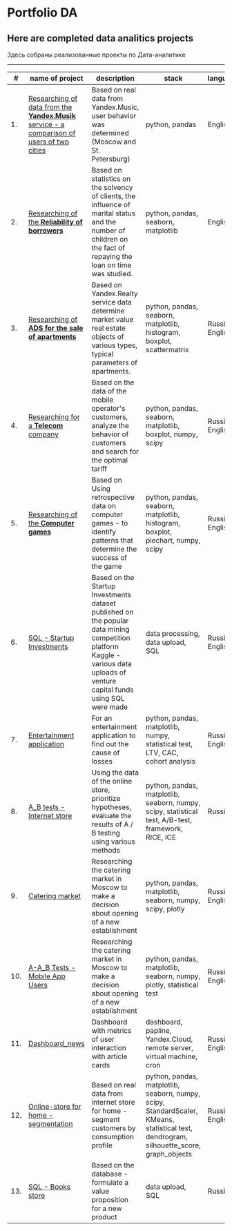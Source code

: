 # Portfolio DA
## Here are completed data analitics projects 

Здесь собраны реализованные проекты по Дата-аналитике
___
| #| name of project| description| stack| language|
|---|---------------|------------|------|---------|
| 1.| [Researching of data from the **Yandex.Musik**  service - a comparison of users of two cities](https://github.com/MilkaKaplan/Portfolio/blob/research-data-analysis/Yandex.Musik/Music.ipynb)| Based on real data from Yandex.Music, user behavior was determined (Moscow and St. Petersburg)| python, pandas| English|
| 2.| [Researching of the **Reliability of borrowers**](https://github.com/MilkaKaplan/Portfolio/blob/research-data-analysis/Reliability%20of%20borrowers/Analysis%20of%20borrowers%20reliability.ipynb)| Based on statistics on the solvency of clients, the influence of marital status and the number of children on the fact of repaying the loan on time was studied.| python, pandas, seaborn, matplotlib| English|
| 3.| [Researching of **ADS for the sale of apartments**](https://github.com/MilkaKaplan/Portfolio/blob/research-data-analysis/ADS%20for%20the%20sale%20of%20apartments/Research_of_ads_for_the_sale_of_apartments.ipynb)| Based on Yandex.Realty service data determine market value real estate objects of various types, typical parameters of apartments.| python, pandas, seaborn, matplotlib,  histogram, boxplot, scattermatrix| Russian, English| 
| 4.| [Researching for a **Telecom** company](https://github.com/MilkaKaplan/Portfolio/blob/research-data-analysis/Telecom/Telecom.ipynb)| Based on the data of the mobile operator's customers, analyze the behavior of customers and search for the optimal tariff| python, pandas, seaborn, matplotlib,  boxplot, numpy, scipy| Russian, English|
| 5.| [Researching of the **Computer games**](https://github.com/MilkaKaplan/Portfolio_DA/blob/research-data-analysis/Computer%20games/Computer_games.ipynb)| Based on Using retrospective data on computer games - to identify patterns that determine the success of the game| python, pandas, seaborn, matplotlib,  histogram, boxplot, piechart, numpy, scipy| Russian, English|
| 6.| [SQL - Startup Investments](https://github.com/MilkaKaplan/Portfolio_DA/blob/research-data-analysis/SQL%20-%20Startup%20Investments/SQL%20-%20Startup%20Investments.ipynb)| Based on the Startup Investments dataset published on the popular data mining competition platform Kaggle - various data uploads of venture capital funds using SQL were made| data processing, data upload, SQL| Russian, English|
| 7.| [Entertainment application](https://github.com/MilkaKaplan/Portfolio_DA/blob/research-data-analysis/Entertainment%20application/Entertainment%20application.ipynb)| For an entertainment application to find out the cause of losses| python, pandas, matplotlib,  numpy, statistical test, LTV, CAC, cohort analysis| Russian, English|
| 8.| [A_B tests - Internet store](https://github.com/MilkaKaplan/Portfolio_DA/blob/research-data-analysis/A_B%20tests%20-%20Internet%20store/Internet%20store%20-%20A_B_tests%20.ipynb)| Using the data of the online store, prioritize hypotheses, evaluate the results of A / B testing using various methods| python, pandas, matplotlib, seaborn, numpy, scipy, statistical test, A/B-test, framework, RICE, ICE| Russian|
| 9.| [Catering market](https://github.com/MilkaKaplan/Portfolio_DA/blob/research-data-analysis/Catering%20market/Catering%20Market%20(3).ipynb)|Researching the catering market in Moscow to make a decision about opening of a new establishment| python, pandas, matplotlib, seaborn, numpy, scipy, plotly| Russian, English|
| 10.| [A-A_B Tests - Mobile App Users](https://github.com/MilkaKaplan/Portfolio_DA/blob/research-data-analysis/A-A_B%20Tests%20-%20Mobile%20App%20Users/Mobile%20App%20Users%20-%20A-A_B%20Tests.ipynb)|Researching the catering market in Moscow to make a decision about opening of a new establishment| python, pandas, matplotlib, seaborn, numpy, plotly, statistical test| Russian, English|
| 11.| [Dashboard_news](https://github.com/MilkaKaplan/Portfolio_DA/blob/research-data-analysis/Dashboard%20-%20news/Dashboard_news.ipynb)|Dashboard with metrics of user interaction with article cards| dashboard, papline, Yandex.Cloud, remote server, virtual machine, cron| Russian, English|
| 12.| [Online-store for home - segmentation](https://github.com/MilkaKaplan/Portfolio_DA/blob/research-data-analysis/Online-store%20for%20home%20-%20segmentation/Online-store%20for%20home%20-%20segmentation.ipynb)|Based on real data from internet store for home - segment customers by consumption profile | python, pandas, matplotlib, seaborn, numpy, scipy, StandardScaler, KMeans, statistical test, dendrogram, silhouette_score, graph_objects| Russian, English|
| 13.| [SQL - Books store](https://github.com/MilkaKaplan/Portfolio_DA/blob/research-data-analysis/SQL%20-%20Books%20store/SQL_books-store%20(1).ipynb)| Based on the database - formulate a value proposition for a new product | data upload, SQL| Russian|




